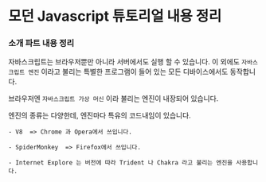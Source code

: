 # 모던 Javascript 튜토리얼 내용 정리



### 소개 파트 내용 정리

자바스크립트는 브라우저뿐만 아니라 서버에서도 실행 할 수 있습니다. 이 외에도 ```자바스크립트 엔진``` 이라고 불리는 특별한 프로그램이 들어 있는 모든 디바이스에서도 동작합니다.

브라우저엔 ```자바스크립트 가상 머신``` 이라 불리는 엔진이 내장되어 있습니다.

엔진의 종류는 다양한데, 엔진마다 특유의 코드내임이 있습니다.

```
- V8  => Chrome 과 Opera에서 쓰입니다.

- SpiderMonkey  => Firefox에서 쓰입니다.

- Internet Explore 는 버전에 따라 Trident 나 Chakra 라고 불리는 엔진을 사용합니다.
```
